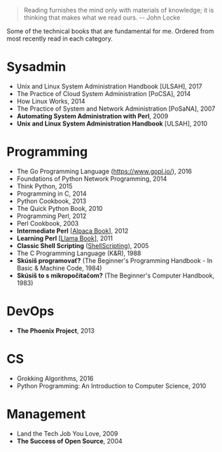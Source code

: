 > Reading furnishes the mind only with materials of knowledge; it is thinking that makes what we read ours. -- John Locke

Some of the technical books that are fundamental for me. Ordered from most recently read in each category.

# Sysadmin

* Unix and Linux System Administration Handbook [ULSAH], 2017
* The Practice of Cloud System Administration [PoCSA], 2014
* How Linux Works, 2014
* The Practice of System and Network Administration [PoSaNA], 2007
* **Automating System Administration with Perl**, 2009
* **Unix and Linux System Administration Handbook** [ULSAH], 2010

# Programming

* The Go Programming Language (https://www.gopl.io/), 2016
* Foundations of Python Network Programming, 2014
* Think Python, 2015
* Programming in C, 2014
* Python Cookbook, 2013
* The Quick Python Book, 2010
* Programming Perl, 2012
* Perl Cookbook, 2003
* **Intermediate Perl** [[Alpaca Book](https://wiki.reisinge.net/AlpacaBook)], 2012
* **Learning Perl** [[Llama Book](https://wiki.reisinge.net/LlamaBook)], 2011
* **Classic Shell Scripting** ([ShellScripting](https://wiki.reisinge.net/ShellScripting)), 2005
* The C Programming Language (K&R), 1988
* **Skúsiš programovať?** (The Beginner's Programming Handbook - In Basic & Machine Code, 1984)
* **Skúsiš to s mikropočítačom?** (The Beginner's Computer Handbook, 1983)

# DevOps

* **The Phoenix Project**, 2013

# CS

* Grokking Algorithms, 2016
* Python Programming: An Introduction to Computer Science, 2010

# Management

* Land the Tech Job You Love, 2009
* **The Success of Open Source**, 2004
